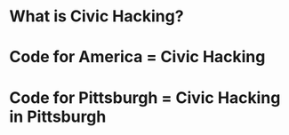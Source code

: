 # What is Civic Hacking?


# Code for America = Civic Hacking


# Code for Pittsburgh = Civic Hacking in Pittsburgh
